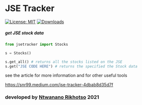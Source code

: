 # JSE Tracker

[![License: MIT](https://img.shields.io/badge/License-MIT-yellow.svg)](https://opensource.org/licenses/MIT)
[![Downloads](https://pepy.tech/badge/jsetracker)](https://pepy.tech/project/jsetracker)



##### get JSE stock data

###

###

```python
from jsetracker import Stocks

s = Stocks()

s.get_all() # returns all the stocks listed on the JSE
s.get("JSE CODE HERE") # returns the specified the Stock data
```

see the article for more information and for other useful tools

https://snr99.medium.com/jse-tracker-4dbab8d35d7f


### developed by [Ntwanano Rikhotso](http://ntwanano.me) 2021
